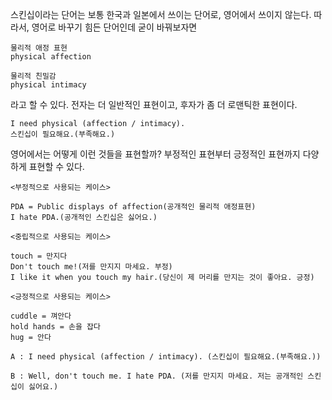 스킨십이라는 단어는 보통 한국과 일본에서 쓰이는 단어로, 영어에서 쓰이지 않는다.
따라서, 영어로 바꾸기 힘든 단어인데
굳이 바꿔보자면

```
물리적 애정 표현
physical affection

물리적 친밀감
physical intimacy
```

라고 할 수 있다.
전자는 더 일반적인 표현이고,
후자가 좀 더 로맨틱한 표현이다.

```
I need physical (affection / intimacy).
스킨십이 필요해요.(부족해요.)
```

영어에서는 어떻게 이런 것들을 표현할까?
부정적인 표현부터 긍정적인 표현까지 다양하게 표현할 수 있다.

```
<부정적으로 사용되는 케이스>

PDA = Public displays of affection(공개적인 물리적 애정표현)
I hate PDA.(공개적인 스킨십은 싫어요.)

<중립적으로 사용되는 케이스>

touch = 만지다
Don't touch me!(저를 만지지 마세요. 부정) 
I like it when you touch my hair.(당신이 제 머리를 만지는 것이 좋아요. 긍정)

<긍정적으로 사용되는 케이스>

cuddle = 껴안다
hold hands = 손을 잡다
hug = 안다
```

```
A : I need physical (affection / intimacy). (스킨십이 필요해요.(부족해요.))

B : Well, don't touch me. I hate PDA. (저를 만지지 마세요. 저는 공개적인 스킨십이 싫어요.)
```